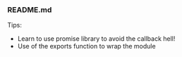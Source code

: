 ### README.md

Tips:

- Learn to use promise library to avoid the callback hell!
- Use of the exports function to wrap the module
